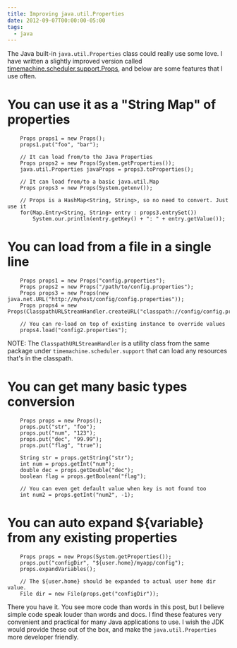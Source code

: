 ```yaml
---
title: Improving java.util.Properties
date: 2012-09-07T00:00:00-05:00
tags:
  - java
---
```


The Java built-in `java.util.Properties` class could really use some love. I have written a slightly improved version called
[timemachine.scheduler.support.Props](https://bitbucket.org/timemachine/scheduler/src/15f066cc6dad/timemachine-scheduler/src/main/java/timemachine/scheduler/support/Props.java), and below are some features that I use often.

# You can use it as a "String Map" of properties

```
    Props props1 = new Props();
    props1.put("foo", "bar");
    
    // It can load from/to the Java Properties
    Props props2 = new Props(System.getProperties());
    java.util.Properties javaProps = props3.toProperties();
    
    // It can load from/to a basic java.util.Map
    Props props3 = new Props(System.getenv());
    
    // Props is a HashMap<String, String>, so no need to convert. Just use it
    for(Map.Entry<String, String> entry : props3.entrySet())
        System.our.println(entry.getKey() + ": " + entry.getValue());
```    

# You can load from a file in a single line

```
    Props props1 = new Props("config.properties");
    Props props2 = new Props("/path/to/config.properties");
    Props props3 = new Props(new java.net.URL("http://myhost/config/config.properties"));
    Props props4 = new Props(ClasspathURLStreamHandler.createURL("classpath://config/config.properties"));
    
    // You can re-load on top of existing instance to override values
    props4.load("config2.properties");
```    

NOTE: The `ClasspathURLStreamHandler` is a utility class from the same package under `timemachine.scheduler.support` that can load any resources that's in the classpath.


# You can get many basic types conversion

```
    Props props = new Props();
    props.put("str", "foo");
    props.put("num", "123");
    props.put("dec", "99.99");
    props.put("flag", "true");
    
    String str = props.getString("str");
    int num = props.getInt("num");
    double dec = props.getDouble("dec");
    boolean flag = props.getBoolean("flag");
    
    // You can even get default value when key is not found too
    int num2 = props.getInt("num2", -1);
```    

# You can auto expand ${variable} from any existing properties

```
    Props props = new Props(System.getProperties());
    props.put("configDir", "${user.home}/myapp/config");
    props.expandVariables();
    
    // The ${user.home} should be expanded to actual user home dir value.
    File dir = new File(props.get("configDir"));
```    

There you have it. You see more code than words in this post, but I believe simple code speak louder than words and docs. I find these features very convenient and practical 
for many Java applications to use. I wish the JDK would provide these out of the box, and make the `java.util.Properties` more
developer friendly.
